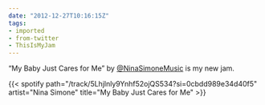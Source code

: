 ```yaml
---
date: "2012-12-27T10:16:15Z"
tags:
- imported
- from-twitter
- ThisIsMyJam
---
```

“My Baby Just Cares for Me” by [@NinaSimoneMusic](/twitter/#/NinaSimoneMusic) is my new jam.

{{< spotify path="/track/5Lhjlnly9Ynhf52ojQS534?si=0cbdd989e34d40f5" artist="Nina Simone" title="My Baby Just Cares for Me" >}}
